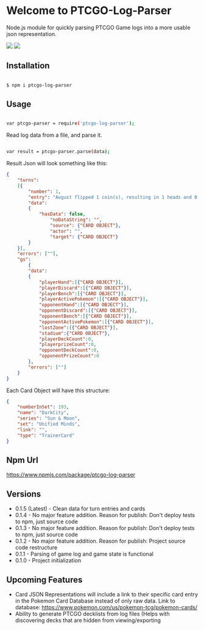 
#  Welcome to PTCGO-Log-Parser
Node.js module for quickly parsing PTCGO Game logs into a more usable json representation.
<p align="left">
  <img src="https://img.shields.io/npm/v/ptcgo-log-parser.svg?color=blue" />
  <img src="https://github.com/AugustDailey/Ptcgo-Log-Parser/workflows/PTCGO%20Log%20Parser%20CI/badge.svg" />
</p>

##  Installation

```bash

$ npm i ptcgo-log-parser

```
##  Usage

```bash

var ptcgo-parser = require('ptcgo-log-parser');

```

Read log data from a file, and parse it.

```bash

var result = ptcgo-parser.parse(data);

```
Result Json will look something like this:
```json
{
	"turns": 
	[{ 
		"number": 1, 
		"entry": "August flipped 1 coin(s), resulting in 1 heads and 0 tails, for Beginning of Game", 
		"data": 
		{
			"hasData": false,
       			"noDataString": '',
       			"source": {"CARD OBJECT"},
       			"actor": "",
       			"target": {"CARD OBJECT"}
		}
	}],
	"errors": [""],
  	"gs":
    	{ 
		"data":
		{
			"playerHand":[{"CARD OBJECT"}],
			"playerDiscard":[{"CARD OBJECT"}],
			"playerBench":[{"CARD OBJECT"}],
			"playerActivePokemon":[{"CARD OBJECT"}],
			"opponentHand":[{"CARD OBJECT"}],
			"opponentDiscard":[{"CARD OBJECT"}],
			"opponentBench":[{"CARD OBJECT"}],
			"opponentActivePokemon":[{"CARD OBJECT"}],
			"lostZone":[{"CARD OBJECT"}],
			"stadium":{"CARD OBJECT"},
			"playerDeckCount":0,
			"playerprizeCount":0,
			"opponentDeckCount":0,
			"opponentPrizeCount":0
		},
		"errors": [""]
	}
}
```
Each Card Object will have this structure:
```json
{ 
	"numberInSet": 193,
	"name": "DarkCity",
	"series": "Sun & Moon",
	"set": "Unified Minds",
	"link": "",
	"type": "TrainerCard" 
}
```

## Npm Url
https://www.npmjs.com/package/ptcgo-log-parser

## Versions
- 0.1.5 (Latest) - Clean data for turn entries and cards
- 0.1.4 - No major feature addition. Reason for publish: Don't deploy tests to npm, just source code
- 0.1.3 - No major feature addition. Reason for publish: Don't deploy tests to npm, just source code
- 0.1.2 - No major feature addition. Reason for publish: Project source code restructure
- 0.1.1 - Parsing of game log and game state is functional
- 0.1.0 - Project initialization

##  Upcoming Features
- Card JSON Representations will include a link to their specific card entry in the Pokemon Card Database instead of only raw data. Link to database: https://www.pokemon.com/us/pokemon-tcg/pokemon-cards/
- Ability to generate PTCGO decklists from log files (Helps with discovering decks that are hidden from viewing/exporting
